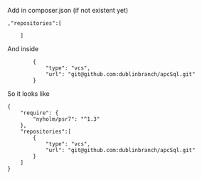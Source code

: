 Add in composer.json (if not existent yet)

```
,"repositories":[

    ]
```

And inside 
```
        {
            "type": "vcs",
            "url": "git@github.com:dublinbranch/apcSql.git"
        }
```

So it looks like 
```
{
    "require": {
        "nyholm/psr7": "^1.3"
    },
    "repositories":[
        {
            "type": "vcs",
            "url": "git@github.com:dublinbranch/apcSql.git"
        }
    ]
}

```
